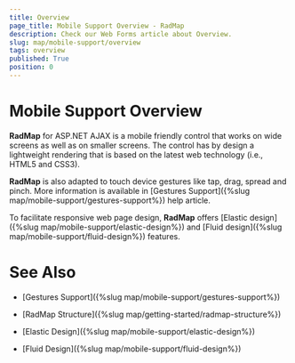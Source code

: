 ```yaml
---
title: Overview
page_title: Mobile Support Overview - RadMap
description: Check our Web Forms article about Overview.
slug: map/mobile-support/overview
tags: overview
published: True
position: 0
---
```


# Mobile Support Overview

**RadMap** for ASP.NET AJAX is a mobile friendly control that works on wide screens as well as on smaller screens. The control has by design a lightweight rendering that is based on the latest web technology (i.e., HTML5 and CSS3).

**RadMap** is also adapted to touch device gestures like tap, drag, spread and pinch. More information is available in [Gestures Support]({%slug map/mobile-support/gestures-support%}) help article.

To facilitate responsive web page design, **RadMap** offers [Elastic design]({%slug map/mobile-support/elastic-design%}) and [Fluid design]({%slug map/mobile-support/fluid-design%}) features.

# See Also

 * [Gestures Support]({%slug map/mobile-support/gestures-support%})

 * [RadMap Structure]({%slug map/getting-started/radmap-structure%})

 * [Elastic Design]({%slug map/mobile-support/elastic-design%})

 * [Fluid Design]({%slug map/mobile-support/fluid-design%})
